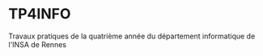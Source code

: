TP4INFO
=======

Travaux pratiques de la quatrième année du département informatique de l'INSA de Rennes
